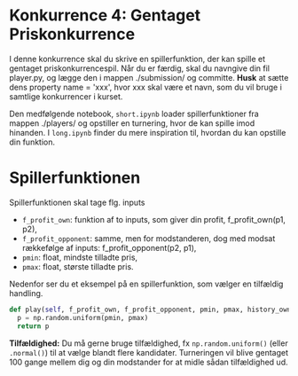 # Konkurrence 4: Gentaget Priskonkurrence

I denne konkurrence skal du skrive en spillerfunktion, der kan spille et gentaget priskonkurrencespil. 
Når du er færdig, skal du navngive din fil player.py, og lægge den i mappen ./submission/ og committe. **Husk** at sætte dens property name = 'xxx', hvor xxx skal være et navn, som du vil bruge i samtlige konkurrencer i kurset.

Den medfølgende notebook, `short.ipynb` loader spillerfunktioner fra mappen ./players/ og opstiller en turnering, hvor de kan spille imod hinanden. I `long.ipynb` finder du mere inspiration til, hvordan du kan opstille din funktion. 

# Spillerfunktionen

Spillerfunktionen skal tage flg. inputs

* `f_profit_own`: funktion af to inputs, som giver din profit, f_profit_own(p1, p2),
* `f_profit_opponent`: samme, men for modstanderen, dog med modsat rækkefølge af inputs: f_profit_opponent(p2, p1),
* `pmin`: float, mindste tilladte pris,
* `pmax`: float, største tilladte pris.

Nedenfor ser du et eksempel på en spillerfunktion, som vælger en tilfældig handling.

```Python
def play(self, f_profit_own, f_profit_opponent, pmin, pmax, history_own, history_opponent, discount_factor):
  p = np.random.uniform(pmin, pmax)
  return p 
```
  
**Tilfældighed:** Du må gerne bruge tilfældighed, fx `np.random.uniform()` (eller `.normal()`) til at vælge blandt flere kandidater. 
Turneringen vil blive gentaget 100 gange mellem dig og din modstander for at midle sådan tilfældighed ud.
